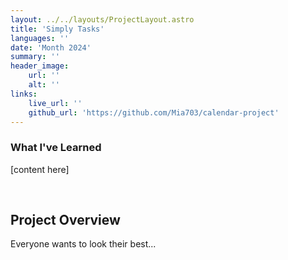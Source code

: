 ```yaml
---
layout: ../../layouts/ProjectLayout.astro
title: 'Simply Tasks'
languages: ''
date: 'Month 2024'
summary: ''
header_image:
    url: ''
    alt: ''
links:
    live_url: ''
    github_url: 'https://github.com/Mia703/calendar-project'
---
```


### What I've Learned

[content here]

<br />

## Project Overview

Everyone wants to look their best...